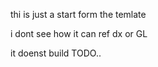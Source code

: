 ﻿thi is just a start form the temlate


i dont see how it can ref dx or GL


it doenst build  TODO..